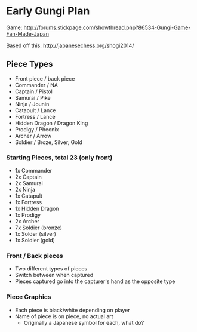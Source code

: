 # Early Gungi Plan

Game: http://forums.stickpage.com/showthread.php?86534-Gungi-Game-Fan-Made-Japan

Based off this: http://japanesechess.org/shogi2014/

## Piece Types
- Front piece / back piece
- Commander / NA
- Captain / Pistol
- Samurai / Pike
- Ninja / Jounin
- Catapult / Lance
- Fortress / Lance
- Hidden Dragon / Dragon King
- Prodigy / Pheonix
- Archer / Arrow
- Soldier / Broze, Silver, Gold

### Starting Pieces, total 23 (only front)
- 1x Commander
- 2x Captain
- 2x Samurai
- 2x Ninja
- 1x Catapult
- 1x Fortress
- 1x Hidden Dragon
- 1x Prodigy
- 2x Archer
- 7x Soldier (bronze)
- 1x Solder (silver)
- 1x Soldier (gold)

### Front / Back pieces
- Two different types of pieces
- Switch between when captured
- Pieces captured go into the capturer's hand as the opposite type

### Piece Graphics
- Each piece is black/white depending on player
- Name of piece is on piece, no actual art
	- Originally a Japanese symbol for each, what do?

